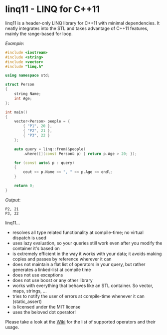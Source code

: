 # linq11 - LINQ for C++11

linq11 is a header-only LINQ library for C++11 with minimal dependencies.
It neatly integrates into the STL and takes advantage of C++11 features, mainly the range-based for loop.

_Example_:
```cpp
#include <iostream>
#include <string>
#include <vector>
#include "linq.h"

using namespace std;

struct Person
{
    string Name;
    int Age;
};

int main()
{
    vector<Person> people = {
        { "P1", 20 },
        { "P2", 21 },
        { "P3", 22 }
    };

    auto query = linq::from(&people)
        .where([](const Person& p) { return p.Age > 20; });

    for (const auto& p : query)
    {
        cout << p.Name << ", " << p.Age << endl;
    }

    return 0;
}
```

_Output_:
```
P2, 21
P3, 22
```

linq11...
- resolves all type related functionality at compile-time; no virtual dispatch is used
- uses lazy evaluation, so your queries still work even after you modify the container it's based on
- is extremely efficient in the way it works with your data; it avoids making copies and passes by reference wherever it can
- does not maintain a flat list of operators in your query, but rather generates a linked-list at compile time
- does not use exceptions
- does not use boost or any other library
- works with everything that behaves like an STL container. So vector, maps, strings, ...
- tries to notify the user of errors at compile-time whenever it can (static_assert)
- is licensed under the MIT license
- uses the beloved dot operator!

Please take a look at the [Wiki](https://github.com/cemdervis/linq11/wiki) for the list of supported operators and their usage.
